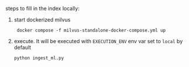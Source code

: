 steps to fill in the index locally:

1. start dockerized milvus
    ```shell
     docker compose -f milvus-standalone-docker-compose.yml up    
    ```
   
1. execute. It will be executed with `EXECUTION_ENV` env var set to `local` by default
   ```shell
   python ingest_ml.py
   ```